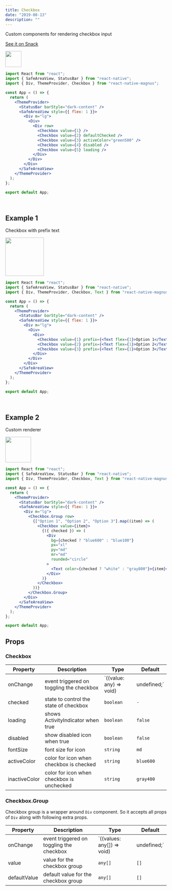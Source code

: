 ```yaml
---
title: Checkbox
date: "2019-08-13"
description: ""
---
```


Custom components for rendering checkbox input

<a href="https://snack.expo.io/@pawankumar2901/magnus---checkbox---example-1" target="_blank">See it on Snack</a>

<img src="/images/docs/checkbox/1.png"  style="height: 50px; width: auto;" />

```jsx
import React from "react";
import { SafeAreaView, StatusBar } from "react-native";
import { Div, ThemeProvider, Checkbox } from "react-native-magnus";

const App = () => {
  return (
    <ThemeProvider>
      <StatusBar barStyle="dark-content" />
      <SafeAreaView style={{ flex: 1 }}>
        <Div m="lg">
          <Div>
            <Div row>
              <Checkbox value={1} />
              <Checkbox value={2} defaultChecked />
              <Checkbox value={3} activeColor="green500" />
              <Checkbox value={4} disabled />
              <Checkbox value={5} loading />
            </Div>
          </Div>
        </Div>
      </SafeAreaView>
    </ThemeProvider>
  );
};

export default App;
```

<br />

## Example 1

Checkbox with prefix text

<img src="/images/docs/checkbox/2.png"  style="height: 120px; width: auto;" />

```jsx
import React from "react";
import { SafeAreaView, StatusBar } from "react-native";
import { Div, ThemeProvider, Checkbox, Text } from "react-native-magnus";

const App = () => {
  return (
    <ThemeProvider>
      <StatusBar barStyle="dark-content" />
      <SafeAreaView style={{ flex: 1 }}>
        <Div m="lg">
          <Div>
            <Div>
              <Checkbox value={1} prefix={<Text flex={1}>Option 1</Text>} />
              <Checkbox value={2} prefix={<Text flex={1}>Option 2</Text>} />
              <Checkbox value={3} prefix={<Text flex={1}>Option 3</Text>} />
            </Div>
          </Div>
        </Div>
      </SafeAreaView>
    </ThemeProvider>
  );
};

export default App;
```

<br />

## Example 2

Custom renderer

<img src="/images/docs/checkbox/3.png"  style="height: 80px; width: auto;" />

```jsx
import React from "react";
import { SafeAreaView, StatusBar } from "react-native";
import { Div, ThemeProvider, Checkbox, Text } from "react-native-magnus";

const App = () => {
  return (
    <ThemeProvider>
      <StatusBar barStyle="dark-content" />
      <SafeAreaView style={{ flex: 1 }}>
        <Div m="lg">
          <Checkbox.Group row>
            {["Option 1", "Option 2", "Option 3"].map((item) => (
              <Checkbox value={item}>
                {({ checked }) => (
                  <Div
                    bg={checked ? "blue600" : "blue100"}
                    px="xl"
                    py="md"
                    mr="md"
                    rounded="circle"
                  >
                    <Text color={checked ? "white" : "gray800"}>{item}</Text>
                  </Div>
                )}
              </Checkbox>
            ))}
          </Checkbox.Group>
        </Div>
      </SafeAreaView>
    </ThemeProvider>
  );
};

export default App;
```

## Props

### Checkbox

| Property      | Description                               | Type                                  | Default   |
| ------------- | ----------------------------------------- | ------------------------------------- | --------- |
| onChange      | event triggered on toggling the checkbox  | `((value: any) => void) | undefined;` | `-`       |
| checked       | state to control the state of checkbox    | `boolean`                             | `-`       |
| loading       | shows ActivityIndicator when true         | `boolean`                             | `false`   |
| disabled      | show disabled icon when true              | `boolean`                             | `false`   |
| fontSize      | font size for icon                        | `string`                              | `md`      |
| activeColor   | color for icon when checkbox is checked   | `string`                              | `blue600` |
| inactiveColor | color for icon when checkbox is unchecked | `string`                              | `gray400` |

### Checkbox.Group

Checkbox group is a wrapper around `Div` component. So it accepts all props of `Div` along with following extra props.

| Property     | Description                              | Type                                   | Default |
| ------------ | ---------------------------------------- | -------------------------------------- | ------- |
| onChange     | event triggered on toggling the checkbox | `((values: any[]) => void) | undefined;` | -       |
| value        | value for the checkbox group             | `any[]`                                | `[]`    |
| defaultValue | default value for the checkbox group     | `any[]`                                | `[]`    |
